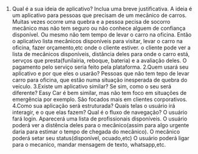 1. Qual é a sua ideia de aplicativo? Inclua uma breve justificativa.
A ideia é um aplicativo para pessoas que precisam de um mecânico de carros. Muitas vezes ocorre uma quebra e a pessoa pecisa de socorro mecânico mas não tem 
seguro ou não conhece alguem de confiança disponível. Ou mesmo não tem tempo de levar o carro na oficina. Então o aplicativo lista mecânicos 
disponíveis para visitar, levar o carro na oficina, fazer orçamento,etc onde o cliente estiver. 
o cliente pode ver a lista de mecânicos disponíveis, distância deles para onde o carro está, servços que presta(funilairia, reboque, bateria)
e a avaliação deles. 
O pagamento pelo serviço seria feito pela plataforma.
2.Quem usará seu aplicativo e por que eles o usarão?
Pessoas que não tem tepo de levar carro para oficina, que estão numa situação inesperada de quebra do veículo.
3.Existe um aplicativo similar? Se sim, como o seu será diferente?
Easy Car é bem similar, mas não tem foco em situações de emergência por exemplo. São focados mais em clientes corporativos.
4.Como sua aplicação será estruturada? Quais telas o usuário irá interagir, e o que elas fazem? Qual é o fluxo de navegação?
O usuário fará login. Aparecerá uma lista de profissionais disponíveis. O usuário poderá ver a distência deles para o mecânico(assim para algo urgente daria para estimar o tempo de 
chegada do mecânico).
O mecânico poderá setar seu status(disponível, ocuado,etc)
O usuário poderá ligar para o mecanico, mandar mensagem de texto, whatsapp,etc.


